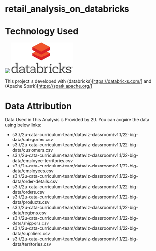 
# retail_analysis_on_databricks

# Technology Used
<img src='https://github.com/DuncanMPlate/retail_analysis_on_databricks/databricks-logo.jpg?raw=true' height='100px'>
<img src='https://github.com/DuncanMPlate/retail_analysis_on_databricks/blob/main/databricks-logo.jpg?raw=true?raw=true' height='100px'>




This project is developed with (databricks)[https://databricks.com/] and (Apache Spark)[https://spark.apache.org/]

# Data Attribution
Data Used in This Analysis is Provided by 2U. You can acquire the data using below links: 
* s3://2u-data-curriculum-team/dataviz-classroom/v1.1/22-big-data/categories.csv
* s3://2u-data-curriculum-team/dataviz-classroom/v1.1/22-big-data/customers.csv
* s3://2u-data-curriculum-team/dataviz-classroom/v1.1/22-big-data/employee-territories.csv
* s3://2u-data-curriculum-team/dataviz-classroom/v1.1/22-big-data/employees.csv
* s3://2u-data-curriculum-team/dataviz-classroom/v1.1/22-big-data/order-details.csv
* s3://2u-data-curriculum-team/dataviz-classroom/v1.1/22-big-data/orders.csv
* s3://2u-data-curriculum-team/dataviz-classroom/v1.1/22-big-data/products.csv
* s3://2u-data-curriculum-team/dataviz-classroom/v1.1/22-big-data/regions.csv
* s3://2u-data-curriculum-team/dataviz-classroom/v1.1/22-big-data/shippers.csv
* s3://2u-data-curriculum-team/dataviz-classroom/v1.1/22-big-data/suppliers.csv
* s3://2u-data-curriculum-team/dataviz-classroom/v1.1/22-big-data/territories.csv
